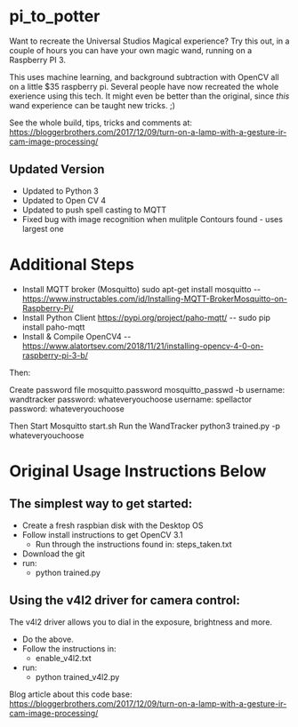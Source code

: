 # pi_to_potter
Want to recreate the Universal Studios Magical experience?  Try this out, in a couple of hours you can have your own magic wand, running on a Raspberry PI 3.

This uses machine learning, and background subtraction with OpenCV all on a little $35 raspberry pi.  Several people have now recreated the whole exerience using this tech.  It might even be better than the original, since *this* wand experience can be taught new tricks. ;)

See the whole build, tips, tricks and comments at: https://bloggerbrothers.com/2017/12/09/turn-on-a-lamp-with-a-gesture-ir-cam-image-processing/

## Updated Version
- Updated to Python 3
- Updated to Open CV 4
- Updated to push spell casting to MQTT
- Fixed bug with image recognition when mulitple Contours found - uses largest one

# Additional Steps
- Install MQTT broker (Mosquitto) sudo apt-get install mosquitto
-- https://www.instructables.com/id/Installing-MQTT-BrokerMosquitto-on-Raspberry-Pi/
- Install Python Client https://pypi.org/project/paho-mqtt/
-- sudo pip install paho-mqtt
- Install & Compile OpenCV4
-- https://www.alatortsev.com/2018/11/21/installing-opencv-4-0-on-raspberry-pi-3-b/

Then:

Create password file mosquitto.password
mosquitto_passwd -b 
	username: wandtracker password: whateveryouchoose
	username: spellactor password: whateveryouchoose

Then Start Mosquitto
start.sh
Run the WandTracker
python3 trained.py -p whateveryouchoose


# Original Usage Instructions Below

## The simplest way to get started:
- Create a fresh raspbian disk with the Desktop OS
- Follow install instructions to get OpenCV 3.1
  - Run through the instructions found in: steps_taken.txt
- Download the git
- run:
  - python trained.py
  
## Using the v4l2 driver for camera control:
The v4l2 driver allows you to dial in the exposure, brightness and more.
 - Do the above.  
 - Follow the instructions in:
   - enable_v4l2.txt
 - run:
   - python trained_v4l2.py
  
Blog article about this code base:
https://bloggerbrothers.com/2017/12/09/turn-on-a-lamp-with-a-gesture-ir-cam-image-processing/
